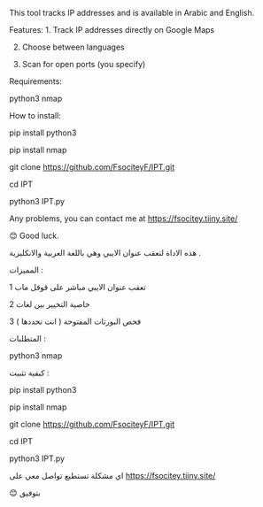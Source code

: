 This tool tracks IP addresses and is available in Arabic and English. 

Features: 1. Track IP addresses directly on Google Maps

 2. Choose between languages 

3. Scan for open ports (you specify) 

Requirements:

 python3 
nmap 

How to install: 

pip install python3 

pip install nmap 

git clone https://github.com/FsociteyF/IPT.git 

cd IPT

 python3 IPT.py 


Any problems, you can contact me at https://fsocitey.tiiny.site/


 😊 Good luck.


هذه الاداة لتعقب عنوان الايبي وهي باللغة العربية والانكليزية . 

المميزات : 

1 تعقب عنوان الايبي مباشر على قوقل ماب

2 خاصية التخيير بين لغات 

3 فحص البورتات المفتوحة ( انت تحددها ) 

المتطلبات : 

python3 
nmap 

كيفية تثبيت : 

pip install python3

pip install nmap 

git clone https://github.com/FsociteyF/IPT.git 

cd IPT 

python3 IPT.py 

اي مشكلة تستطيع تواصل معي على https://fsocitey.tiiny.site/

😊 بتوفيق 
